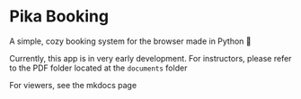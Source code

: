 # Pika Booking

A simple, cozy booking system for the browser made in Python 🐍

Currently, this app is in very early development. For instructors, please refer to the PDF folder located at the `documents` folder

For viewers, see the mkdocs page
